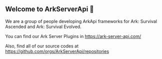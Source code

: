 ## Welcome to ArkServerApi 👋

We are a group of people developing ArkApi frameworks for Ark: Survival Ascended and Ark: Survival Evolved.

You can find our Ark Server Plugins in https://ark-server-api.com/

Also, find all of our source codes at https://github.com/orgs/ArkServerApi/repositories
